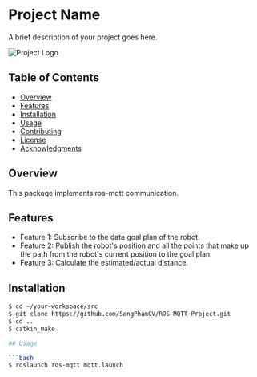 # Project Name

A brief description of your project goes here.

![Project Logo](/images/logo.png)

## Table of Contents

- [Overview](#overview)
- [Features](#features)
- [Installation](#installation)
- [Usage](#usage)
- [Contributing](#contributing)
- [License](#license)
- [Acknowledgments](#acknowledgments)

## Overview

This package implements ros-mqtt communication.

## Features

- Feature 1: Subscribe to the data goal plan of the robot.
- Feature 2: Publish the robot's position and all the points that make up the path from the robot's current position to the goal plan.
- Feature 3: Calculate the estimated/actual distance.

## Installation

```bash
$ cd ~/your-workspace/src
$ git clone https://github.com/SangPhamCV/ROS-MQTT-Project.git
$ cd ..
$ catkin_make

## Usage

```bash
$ roslaunch ros-mqtt mqtt.launch
